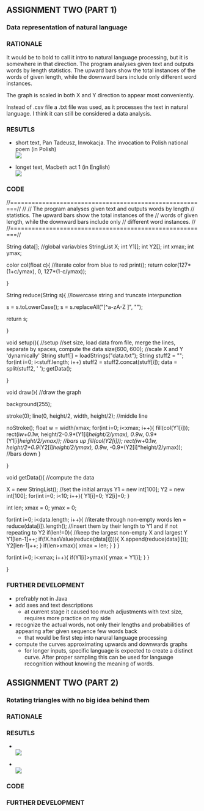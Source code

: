 ## ASSIGNMENT TWO (PART 1)
### Data representation of natural language

### RATIONALE

It would be to bold to call it intro to natural language processing, but it is somewhere in that direction. The program analyses given text and outputs words by length statistics. The upward bars show the total instances of the words of given length, while the downward bars include only different word instances.

The graph is scaled in both X and Y direction to appear most conveniently.

Instead of .csv file a .txt file was used, as it processes the text in natural language. I think it can still be considered a data analysis.


### RESUTLS

- short text, Pan Tadeusz, Inwokacja. The invocation to Polish national poem (in Polish)\
![](1.png)

- longet text, Macbeth act 1 (in English)\
![](2.png)


### CODE

//========================================================//
//
// The program analyses given text and outputs words by length
// statistics. The upward bars show the total instances of the
// words of given length, while the downward bars include only
// different word instances.
//
//========================================================//


String data[];                                            //global variavbles
StringList X;
int Y1[];
int Y2[];
int xmax;
int ymax;


color col(float c){                                       //iterate color from blue to red
  print();
  return color(127*(1+c/ymax), 0, 127*(1-c/ymax));
  
}

String reduce(String s){                                  //lowercase string and truncate interpunction
  
  s = s.toLowerCase();
  s = s.replaceAll("[^a-zA-Z ]", "");
  
  return s;
  
}


void setup(){                                             //setup
                                                          //set size, load data from file, merge the lines, separate by spaces, compute the data
  size(600, 600);                                         //scale X and Y 'dynamically'
  String stuff[] = loadStrings("data.txt");
  String stuff2 = "";
  for(int i=0; i<stuff.length; i++)
    stuff2 = stuff2.concat(stuff[i]);
  data = split(stuff2, ' ');
  getData();

}


void draw(){                                              //draw the graph
  
  background(255);
  
  stroke(0);
  line(0, height/2, width, height/2);                     //middle line
  
  noStroke();
  float w = width/xmax;
  for(int i=0; i<xmax; i++){
    fill(col(Y1[i]));
    rect(i*w+0.1*w, height/2-0.9*(Y1[i]*height/2/ymax), 0.9*w, 0.9*(Y1[i]*height/2/ymax));  //bars up
    fill(col(Y2[i]));
    rect(i*w+0.1*w, height/2+0.9*(Y2[i]*height/2/ymax), 0.9*w, -0.9*(Y2[i]*height/2/ymax)); //bars down
  }
  
}


void getData(){                                           //compute the data
  
  X = new StringList();                                   //set the initial arrays
  Y1 = new int[100];
  Y2 = new int[100];
  for(int i=0; i<10; i++){
    Y1[i]=0;
    Y2[i]=0;
  }
  
  int len;
  xmax = 0;
  ymax = 0;
  
  for(int i=0; i<data.length; i++){                       //iterate through non-empty words
    len = reduce(data[i]).length();                       //insert them by their length to Y1 and if not repeating to Y2
    if(len!=0){                                           //keep the largest non-empty X and largest Y
      Y1[len-1]++;
      if(!X.hasValue(reduce(data[i]))){
        X.append(reduce(data[i]));
        Y2[len-1]++;
      }
      if(len>xmax){
        xmax = len;
      }
    }
  }
  
  for(int i=0; i<xmax; i++){
    if(Y1[i]>ymax){
      ymax = Y1[i];
    }
  }
  
}


### FURTHER DEVELOPMENT
- prefrably not in Java
- add axes and text descriptions
  - at current stage it caused too much adjustments with text size, requires more practice on my side
- recognize the actual words, not only their lengths and probabilities of appearing after given sequence few words back
  - that would be first step into narural language processing
- compute the curves approximating upwards and downwards graphs
  - for longer inputs, specific language is expected to create a distinct curve. After proper sampling this can be used for language recognition without knowing the meaning of words.





## ASSIGNMENT TWO (PART 2)
### Rotating triangles with no big idea behind them

### RATIONALE




### RESUTLS

- \
![](3.png)

- \
![](4.png)


### CODE



### FURTHER DEVELOPMENT
